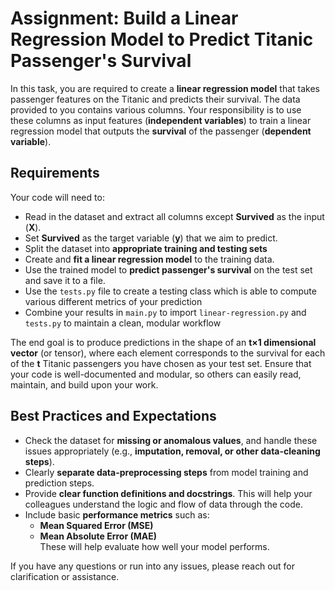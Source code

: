 # Assignment: Build a Linear Regression Model to Predict Titanic Passenger's Survival

In this task, you are required to create a **linear regression model** that takes passenger features on the Titanic and predicts their survival. The data provided to you contains various columns. Your responsibility is to use these columns as input features (**independent variables**) to train a linear regression model that outputs the **survival** of the passenger (**dependent variable**).

## Requirements

Your code will need to:

- Read in the dataset and extract all columns except **Survived** as the input (**X**).
- Set **Survived** as the target variable (**y**) that we aim to predict.
- Split the dataset into **appropriate training and testing sets** 
- Create and **fit a linear regression model** to the training data.
- Use the trained model to **predict passenger's survival** on the test set and save it to a file.
- Use the `tests.py` file to create a testing class which is able to compute various different metrics of your prediction
- Combine your results in `main.py` to import `linear-regression.py` and `tests.py` to maintain a clean, modular workflow

The end goal is to produce predictions in the shape of an **t×1 dimensional vector** (or tensor), where each element corresponds to the survival for each of the **t** Titanic passengers you have chosen as your test set. Ensure that your code is well-documented and modular, so others can easily read, maintain, and build upon your work.

## Best Practices and Expectations

- Check the dataset for **missing or anomalous values**, and handle these issues appropriately (e.g., **imputation, removal, or other data-cleaning steps**).
- Clearly **separate data-preprocessing steps** from model training and prediction steps.
- Provide **clear function definitions and docstrings**. This will help your colleagues understand the logic and flow of data through the code.
- Include basic **performance metrics** such as:
  - **Mean Squared Error (MSE)**
  - **Mean Absolute Error (MAE)**  
  These will help evaluate how well your model performs.

If you have any questions or run into any issues, please reach out for clarification or assistance.

